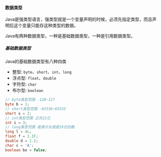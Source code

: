 #### 数据类型

Java是强类型语言，强类型就是一个变量声明的时候，必须先指定类型，而且声明后这个变量只能存这种类型的数据。

Java有两种数据类型，一种是基础数据类型，一种是引用数据类型。

##### 基础数据类型

Java的基础数据类型有八种四类
- 整型: `byte`、`short`、`int`、`long`
- 浮点型: `float`、`double`
- 字符型: `char`
- 布尔型: `boolean`

```java
// byte类型范围 -128~127
byte b = 1;
// short类型范围 -65536~65535
short s = 2; 
// int类型范围 正负21亿
int i = 3;   
// long类型范围 能表示长度是19位的数
long l = 4L; 
float f = 1.1F;
double d = 1.2;
char c = 'A';
boolean bo = false;
```